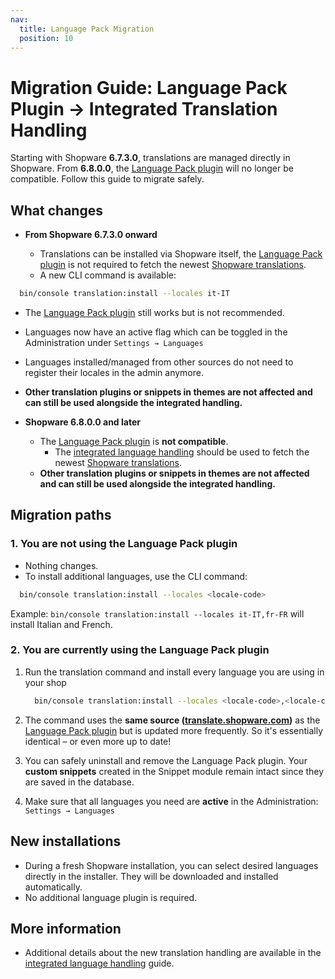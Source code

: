 ```yaml
---
nav:
  title: Language Pack Migration
  position: 10
---
```


# Migration Guide: Language Pack Plugin → Integrated Translation Handling

Starting with Shopware **6.7.3.0**, translations are managed directly in Shopware. From **6.8.0.0**, the
[Language Pack plugin](https://store.shopware.com/en/swag338126230916f/shopware-language-pack.html) will no longer be compatible. Follow this guide to migrate safely.

## What changes

- **From Shopware 6.7.3.0 onward**

  - Translations can be installed via Shopware itself, the [Language Pack plugin](https://store.shopware.com/en/swag338126230916f/shopware-language-pack.html) is not required to fetch the
    newest [Shopware translations](https://translate.shopware.com).
  - A new CLI command is available:

```bash
  bin/console translation:install --locales it-IT
```

- The [Language Pack plugin](https://store.shopware.com/en/swag338126230916f/shopware-language-pack.html) still works but is not recommended.
- Languages now have an active flag which can be toggled in the Administration under `Settings → Languages`
- Languages installed/managed from other sources do not need to register their locales in the admin anymore.
- **Other translation plugins or snippets in themes are not affected and can still be used alongside the integrated handling.**

- **Shopware 6.8.0.0 and later**

  - The [Language Pack plugin](https://store.shopware.com/en/swag338126230916f/shopware-language-pack.html) is **not compatible**.
    - The [integrated language handling][translation-system] should be used to fetch the newest [Shopware translations](https://translate.shopware.com).
  - **Other translation plugins or snippets in themes are not affected and can still be used alongside the integrated handling.**

## Migration paths

### 1. You are **not using the Language Pack plugin**

- Nothing changes.
- To install additional languages, use the CLI command:

```bash  
  bin/console translation:install --locales <locale-code>
```

Example: `bin/console translation:install --locales it-IT,fr-FR` will install Italian and French.

### 2. You are **currently using the Language Pack plugin**

1. Run the translation command and install every language you are using in your shop

    ```bash
      bin/console translation:install --locales <locale-code>,<locale-code>
    ```

2. The command uses the **same source ([translate.shopware.com](https://translate.shopware.com))** as the [Language Pack plugin](https://store.shopware.com/en/swag338126230916f/shopware-language-pack.html) but is
   updated more frequently. So it's essentially identical – or even more up to date!
3. You can safely uninstall and remove the Language Pack plugin. Your **custom snippets** created in the Snippet module
   remain intact since they are saved in the database.
4. Make sure that all languages you need are **active** in the Administration:
   `Settings → Languages`

## New installations

- During a fresh Shopware installation, you can select desired languages directly in the installer. They will be
  downloaded and installed automatically.
- No additional language plugin is required.

## More information

- Additional details about the new translation handling are available in the [integrated language handling][translation-system] guide.

[translation-system]: ../../../../../concepts/translations/built-in-translation-system.md
